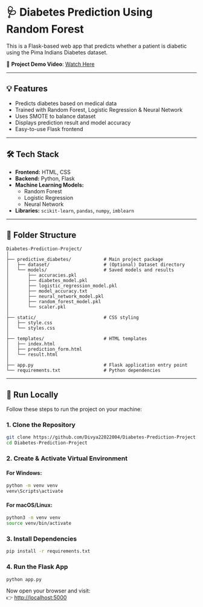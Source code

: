 
# 🩺 Diabetes Prediction Using Random Forest

This is a Flask-based web app that predicts whether a patient is diabetic using the Pima Indians Diabetes dataset.

🎥 **Project Demo Video**: [Watch Here](https://drive.google.com/file/d/1dTCiiZXX9ywT-J9-7nUVvBi7DnfSpZGB/view?usp=drive_link)

---

## 💡 Features

- Predicts diabetes based on medical data
- Trained with Random Forest, Logistic Regression & Neural Network
- Uses SMOTE to balance dataset
- Displays prediction result and model accuracy
- Easy-to-use Flask frontend

---

## 🛠 Tech Stack

- **Frontend:** HTML, CSS
- **Backend:** Python, Flask
- **Machine Learning Models:**  
  - Random Forest  
  - Logistic Regression  
  - Neural Network
- **Libraries:** `scikit-learn`, `pandas`, `numpy`, `imblearn`

---

## 📁 Folder Structure

```
Diabetes-Prediction-Project/
│
├── predictive_diabetes/            # Main project package
│   ├── dataset/                    # (Optional) Dataset directory
│   └── models/                     # Saved models and results
│       ├── accuracies.pkl
│       ├── diabetes_model.pkl
│       ├── logistic_regression_model.pkl
│       ├── model_accuracy.txt
│       ├── neural_network_model.pkl
│       ├── random_forest_model.pkl
│       └── scaler.pkl
│
├── static/                         # CSS styling
│   ├── style.css
│   └── styles.css
│
├── templates/                      # HTML templates
│   ├── index.html
│   ├── prediction_form.html
│   └── result.html
│
├── app.py                          # Flask application entry point
└── requirements.txt                # Python dependencies
```

---

## 🚀 Run Locally

Follow these steps to run the project on your machine:

### 1. Clone the Repository

```bash
git clone https://github.com/Divya22022004/Diabetes-Prediction-Project.git
cd Diabetes-Prediction-Project
```

### 2. Create & Activate Virtual Environment

#### For Windows:

```bash
python -m venv venv
venv\Scripts\activate
```

#### For macOS/Linux:

```bash
python3 -m venv venv
source venv/bin/activate
```

### 3. Install Dependencies

```bash
pip install -r requirements.txt
```

### 4. Run the Flask App

```bash
python app.py
```

Now open your browser and visit:  
👉 [http://localhost:5000](http://localhost:5000)
